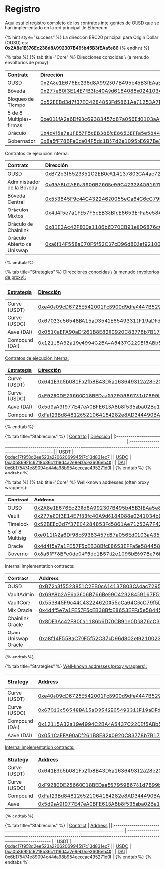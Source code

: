 # Registro

Aquí está el registro completo de los contratos inteligentes de OUSD que se han implementado en la red principal de Ethereum.

{% hint style="success" %}
La dirección ERC20 principal para Origin Dollar \(OUSD\) es:   
**0x2A8e1E676Ec238d8A992307B495b45B3fEAa5e86**
{% endhint %}

{% tabs %}
{% tab title="Core" %}
Direcciones conocidas \ (a menudo envoltorios de proxy\):

| Contrato                | Dirección                                                                                                             | ENS                                                                   |
|:----------------------- |:--------------------------------------------------------------------------------------------------------------------- |:--------------------------------------------------------------------- |
| OUSD                    | [0x2A8e1E676Ec238d8A992307B495b45B3fEAa5e86](https://etherscan.io/address/0x2A8e1E676Ec238d8A992307B495b45B3fEAa5e86) | [ousd.eth](https://etherscan.io/address/ousd.eth)                     |
| Bóveda                  | [0x277e80f3E14E7fB3fc40A9d6184088e0241034bD](https://etherscan.io/address/0x277e80f3E14E7fB3fc40A9d6184088e0241034bD) | [originvault.eth](https://etherscan.io/address/originvault.eth)       |
| Bloqueo de Tiempo       | [0x52BEBd3d7f37EC4284853Fd5861Ae71253A7F428](https://etherscan.io/address/0x52BEBd3d7f37EC4284853Fd5861Ae71253A7F428) | [origintimelock.eth](https://etherscan.io/address/origintimelock.eth) |
| 5 de 8 Multiples-firmas | [0xe011fA2a6Df98c69383457d87a056Ed0103aA352](https://etherscan.io/address/0xe011fA2a6Df98c69383457d87a056Ed0103aA352) | [originprotocol.eth](https://etherscan.io/address/originprotocol.eth) |
| Oráculo                 | [0x4d4f5e7a1FE57F5cEB38BfcE8653EFFa5e584458](https://etherscan.io/address/0x4d4f5e7a1FE57F5cEB38BfcE8653EFFa5e584458) | [originoracle.eth](https://etherscan.io/address/originoracle.eth)     |
| Gobernador              | [0x8a5fF78BFe0de04F5dc1B57d2e1095bE697Be76E](https://etherscan.io/address/0x8a5fF78BFe0de04F5dc1B57d2e1095bE697Be76E) | [origingovernor.eth](https://etherscan.io/address/origingovernor.eth) |

Contratos de ejecución interna:

| Contrato                   | Dirección                                                                                                             |
|:-------------------------- |:--------------------------------------------------------------------------------------------------------------------- |
| OUSD                       | [0xB72b3f5523851C2EB0cA14137803CA4ac7295f3F](https://etherscan.io/address/0xB72b3f5523851C2EB0cA14137803CA4ac7295f3F) |
| Administrador de la Bóveda | [0x69A8b2AE6a3606B766Be99C42328459167F51B25](https://etherscan.io/address/0x69A8b2AE6a3606B766Be99C42328459167F51B25) |
| Bóveda Central             | [0x553845F9c44C43224620055eCa64C6cC79f5DdFD](https://etherscan.io/address/0x553845F9c44C43224620055eCa64C6cC79f5DdFD) |
| Oráculos Mixtos            | [0x4d4f5e7a1FE57F5cEB38BfcE8653EFFa5e584458](https://etherscan.io/address/0x4d4f5e7a1FE57F5cEB38BfcE8653EFFa5e584458) |
| Oráculo de Chainlink       | [0x8DE3Ac42F800a1186b6D70CB91e0D6876cC36759](https://etherscan.io/address/0x8DE3Ac42F800a1186b6D70CB91e0D6876cC36759) |
| Oráculo Abierto de Uniswap | [0xa8f14F558aC70F5f52C37cD96d802ef9210023C5](https://etherscan.io/address/0xa8f14F558aC70F5f52C37cD96d802ef9210023C5) |
{% endtab %}

{% tab title="Strategies" %}
[Direcciones conocidas \ (a menudo envoltorios de proxy\):](https://etherscan.io/address/0x52BEBd3d7f37EC4284853Fd5861Ae71253A7F428)

| [Estrategia](https://etherscan.io/address/0x52BEBd3d7f37EC4284853Fd5861Ae71253A7F428) | [Dirección](https://etherscan.io/address/0x52BEBd3d7f37EC4284853Fd5861Ae71253A7F428)                                  | [Asignación actual](https://etherscan.io/address/0x52BEBd3d7f37EC4284853Fd5861Ae71253A7F428) |
|:------------------------------------------------------------------------------------- |:--------------------------------------------------------------------------------------------------------------------- |:-------------------------------------------------------------------------------------------- |
| Curve \(USDT\)                                                                      | [0xe40e09cD6725E542001FcB900d9dfeA447B529C0](https://etherscan.io/address/0xe40e09cD6725E542001FcB900d9dfeA447B529C0) | 100%                                                                                         |
| Curve \(USDC\)                                                                      | [0x67023c56548BA15aD3542E65493311F19aDFdd6d](https://etherscan.io/address/0x67023c56548BA15aD3542E65493311F19aDFdd6d) | 100%                                                                                         |
| Aave \(DAI\)                                                                        | [0x051CaEFA90aDf261B8E8200920C83778b7B176B6](https://etherscan.io/address/0x051caefa90adf261b8e8200920c83778b7b176b6) | 50%                                                                                          |
| Compound \(DAI\)                                                                    | [0x12115A32a19e4994C2BA4A5437C22CEf5ABb59C3](https://etherscan.io/address/0x12115A32a19e4994C2BA4A5437C22CEf5ABb59C3) | 50%                                                                                          |

[Contratos de ejecución interna:](https://etherscan.io/address/0x52BEBd3d7f37EC4284853Fd5861Ae71253A7F428)

| [Estrategia](https://etherscan.io/address/0x52BEBd3d7f37EC4284853Fd5861Ae71253A7F428) | [Dirección](https://etherscan.io/address/0x52BEBd3d7f37EC4284853Fd5861Ae71253A7F428)                                  |
|:------------------------------------------------------------------------------------- |:--------------------------------------------------------------------------------------------------------------------- |
| Curve \(USDT\)                                                                      | [0x641E3b5b081Fb2fb8B43D5a163649312a28e23Da](https://etherscan.io/address/0x641E3b5b081Fb2fb8B43D5a163649312a28e23Da) |
| Curve \(USDC\)                                                                      | [0xF92B0DE25660C18BEDaa55795986781d7899b0f9](https://etherscan.io/address/0xF92B0DE25660C18BEDaa55795986781d7899b0f9) |
| Aave \(DAI\)                                                                        | [0x5d9aA9f977E47eA0BFE61BA8b8f535aba02Be135](https://etherscan.io/address/0x5d9aA9f977E47eA0BFE61BA8b8f535aba02Be135) |
| Compound                                                                              | [0xFaf23Bd848126521064184282e8AD344490BA6f0](https://etherscan.io/address/0xFaf23Bd848126521064184282e8AD344490BA6f0) |
{% endtab %}

{% tab title="Stablecoins" %}
| [Contrato](https://etherscan.io/address/0x52BEBd3d7f37EC4284853Fd5861Ae71253A7F428) | [Dirección](https://etherscan.io/address/0x52BEBd3d7f37EC4284853Fd5861Ae71253A7F428)                                  |
|:----------------------------------------------------------------------------------- |:--------------------------------------------------------------------------------------------------------------------- |
| [USDT](https://etherscan.io/address/0x52BEBd3d7f37EC4284853Fd5861Ae71253A7F428)     | [0xdac17f958d2ee523a2206206994597c13d831ec7](https://etherscan.io/address/0x52BEBd3d7f37EC4284853Fd5861Ae71253A7F428) |
| [USDC](https://etherscan.io/address/0x52BEBd3d7f37EC4284853Fd5861Ae71253A7F428)     | [0xa0b86991c6218b36c1d19d4a2e9eb0ce3606eb48](https://etherscan.io/address/0x52BEBd3d7f37EC4284853Fd5861Ae71253A7F428) |
| [DAI](https://etherscan.io/address/0x52BEBd3d7f37EC4284853Fd5861Ae71253A7F428)      | [0x6b175474e89094c44da98b954eedeac495271d0f](https://etherscan.io/address/0x52BEBd3d7f37EC4284853Fd5861Ae71253A7F428) |
{% endtab %}
{% endtabs %}

{% tabs %}
{% tab title="Core" %}
Well-known addresses \(often proxy wrappers\):

| Contract        | Address                                                                                                               | ENS                                                                   |
|:--------------- |:--------------------------------------------------------------------------------------------------------------------- |:--------------------------------------------------------------------- |
| OUSD            | [0x2A8e1E676Ec238d8A992307B495b45B3fEAa5e86](https://etherscan.io/address/0x2A8e1E676Ec238d8A992307B495b45B3fEAa5e86) | [ousd.eth](https://etherscan.io/address/ousd.eth)                     |
| Vault           | [0x277e80f3E14E7fB3fc40A9d6184088e0241034bD](https://etherscan.io/address/0x277e80f3E14E7fB3fc40A9d6184088e0241034bD) | [originvault.eth](https://etherscan.io/address/originvault.eth)       |
| Timelock        | [0x52BEBd3d7f37EC4284853Fd5861Ae71253A7F428](https://etherscan.io/address/0x52BEBd3d7f37EC4284853Fd5861Ae71253A7F428) | [origintimelock.eth](https://etherscan.io/address/origintimelock.eth) |
| 5 of 8 Multisig | [0xe011fA2a6Df98c69383457d87a056Ed0103aA352](https://etherscan.io/address/0xe011fA2a6Df98c69383457d87a056Ed0103aA352) | [originprotocol.eth](https://etherscan.io/address/originprotocol.eth) |
| Oracle          | [0x4d4f5e7a1FE57F5cEB38BfcE8653EFFa5e584458](https://etherscan.io/address/0x4d4f5e7a1FE57F5cEB38BfcE8653EFFa5e584458) | [originoracle.eth](https://etherscan.io/address/originoracle.eth)     |
| Governor        | [0x8a5fF78BFe0de04F5dc1B57d2e1095bE697Be76E](https://etherscan.io/address/0x8a5fF78BFe0de04F5dc1B57d2e1095bE697Be76E) | [origingovernor.eth](https://etherscan.io/address/origingovernor.eth) |

Internal implementation contracts:

| Contract            | Address                                                                                                               |
|:------------------- |:--------------------------------------------------------------------------------------------------------------------- |
| OUSD                | [0xB72b3f5523851C2EB0cA14137803CA4ac7295f3F](https://etherscan.io/address/0xB72b3f5523851C2EB0cA14137803CA4ac7295f3F) |
| VaultAdmin          | [0x69A8b2AE6a3606B766Be99C42328459167F51B25](https://etherscan.io/address/0x69A8b2AE6a3606B766Be99C42328459167F51B25) |
| VaultCore           | [0x553845F9c44C43224620055eCa64C6cC79f5DdFD](https://etherscan.io/address/0x553845F9c44C43224620055eCa64C6cC79f5DdFD) |
| Mix Oracle          | [0x4d4f5e7a1FE57F5cEB38BfcE8653EFFa5e584458](https://etherscan.io/address/0x4d4f5e7a1FE57F5cEB38BfcE8653EFFa5e584458) |
| Chainlink Oracle    | [0x8DE3Ac42F800a1186b6D70CB91e0D6876cC36759](https://etherscan.io/address/0x8DE3Ac42F800a1186b6D70CB91e0D6876cC36759) |
| Open Uniswap Oracle | [0xa8f14F558aC70F5f52C37cD96d802ef9210023C5](https://etherscan.io/address/0xa8f14F558aC70F5f52C37cD96d802ef9210023C5) |
{% endtab %}

{% tab title="Strategies" %}
[Well-known addresses \(proxy wrappers\):](https://etherscan.io/address/0x52BEBd3d7f37EC4284853Fd5861Ae71253A7F428)

| [Strategy](https://etherscan.io/address/0x52BEBd3d7f37EC4284853Fd5861Ae71253A7F428) | [Address](https://etherscan.io/address/0x52BEBd3d7f37EC4284853Fd5861Ae71253A7F428)                                    | [Current Allocation](https://etherscan.io/address/0x52BEBd3d7f37EC4284853Fd5861Ae71253A7F428) |
|:----------------------------------------------------------------------------------- |:--------------------------------------------------------------------------------------------------------------------- |:--------------------------------------------------------------------------------------------- |
| Curve \(USDT\)                                                                    | [0xe40e09cD6725E542001FcB900d9dfeA447B529C0](https://etherscan.io/address/0xe40e09cD6725E542001FcB900d9dfeA447B529C0) | 100%                                                                                          |
| Curve \(USDC\)                                                                    | [0x67023c56548BA15aD3542E65493311F19aDFdd6d](https://etherscan.io/address/0x67023c56548BA15aD3542E65493311F19aDFdd6d) | 100%                                                                                          |
| Compound \(DAI\)                                                                  | [0x12115A32a19e4994C2BA4A5437C22CEf5ABb59C3](https://etherscan.io/address/0x12115A32a19e4994C2BA4A5437C22CEf5ABb59C3) | 50%                                                                                           |
| Aave \(DAI\)                                                                      | [0x051CaEFA90aDf261B8E8200920C83778b7B176B6](https://etherscan.io/address/0x051CaEFA90aDf261B8E8200920C83778b7B176B6) | 50%                                                                                           |

[Internal implementation contracts:](https://etherscan.io/address/0x52BEBd3d7f37EC4284853Fd5861Ae71253A7F428)

| [Strategy](https://etherscan.io/address/0x52BEBd3d7f37EC4284853Fd5861Ae71253A7F428) | [Address](https://etherscan.io/address/0x52BEBd3d7f37EC4284853Fd5861Ae71253A7F428)                                    |
|:----------------------------------------------------------------------------------- |:--------------------------------------------------------------------------------------------------------------------- |
| Curve \(USDT\)                                                                    | [0x641E3b5b081Fb2fb8B43D5a163649312a28e23Da](https://etherscan.io/address/0x641E3b5b081Fb2fb8B43D5a163649312a28e23Da) |
| Curve \(USDC\)                                                                    | [0xF92B0DE25660C18BEDaa55795986781d7899b0f9](https://etherscan.io/address/0xF92B0DE25660C18BEDaa55795986781d7899b0f9) |
| Compound                                                                            | [0xFaf23Bd848126521064184282e8AD344490BA6f0](https://etherscan.io/address/0xFaf23Bd848126521064184282e8AD344490BA6f0) |
| Aave                                                                                | [0x5d9aA9f977E47eA0BFE61BA8b8f535aba02Be135](https://etherscan.io/address/0x5d9aa9f977e47ea0bfe61ba8b8f535aba02be135) |
{% endtab %}

{% tab title="Stablecoins" %}
| [Contract](https://etherscan.io/address/0x52BEBd3d7f37EC4284853Fd5861Ae71253A7F428) | [Address](https://etherscan.io/address/0x52BEBd3d7f37EC4284853Fd5861Ae71253A7F428)                                    |
|:----------------------------------------------------------------------------------- |:--------------------------------------------------------------------------------------------------------------------- |
| [USDT](https://etherscan.io/address/0x52BEBd3d7f37EC4284853Fd5861Ae71253A7F428)     | [0xdac17f958d2ee523a2206206994597c13d831ec7](https://etherscan.io/address/0x52BEBd3d7f37EC4284853Fd5861Ae71253A7F428) |
| [USDC](https://etherscan.io/address/0x52BEBd3d7f37EC4284853Fd5861Ae71253A7F428)     | [0xa0b86991c6218b36c1d19d4a2e9eb0ce3606eb48](https://etherscan.io/address/0x52BEBd3d7f37EC4284853Fd5861Ae71253A7F428) |
| [DAI](https://etherscan.io/address/0x52BEBd3d7f37EC4284853Fd5861Ae71253A7F428)      | [0x6b175474e89094c44da98b954eedeac495271d0f](https://etherscan.io/address/0x52BEBd3d7f37EC4284853Fd5861Ae71253A7F428) |
{% endtab %}
{% endtabs %}





 

